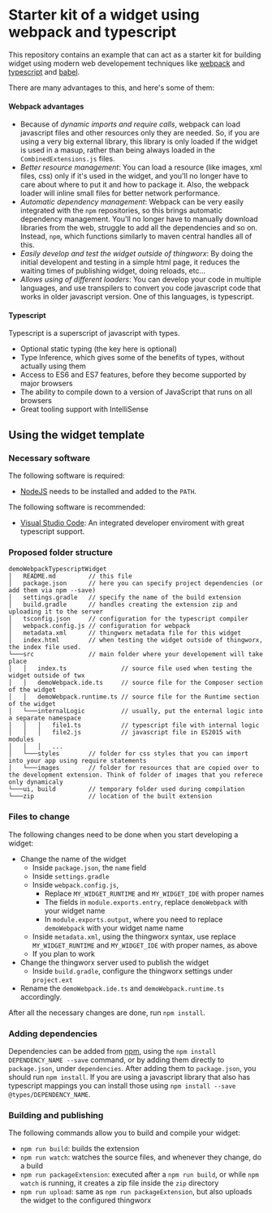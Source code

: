 # Starter kit of a widget using webpack and typescript

This repository contains an example that can act as a starter kit for building widget using modern web developement techniques like [webpack](https://webpack.js.org/) and [typescript](https://www.typescriptlang.org/) and [babel](https://babeljs.io/).

There are many advantages to this, and here's some of them:

#### Webpack advantages
* Because of *dynamic imports and require calls*, webpack can load javascript files and other resources only they are needed. So, if you are using a very big external library, this library is only loaded if the widget is used in a masup, rather than being always loaded in the `CombinedExtensions.js` files.
* *Better resource management*: You can load a resource (like images, xml files, css) only if it's used in the widget, and you'll no longer have to care about where to put it and how to package it. Also, the webpack loader will inline small files for better network performance.
* *Automatic dependency management*: Webpack can be very easily integrated with the `npm` repositories, so this brings automatic dependency management. You'll no longer have to manually download libraries from the web, struggle to add all the dependencies and so on. Instead, `npm`, which functions similarly to maven central handles all of this.
* *Easily develop and test the widget outside of thingworx*: By doing the initial developent and testing in a simple html page, it reduces the waiting times of publishing widget, doing reloads, etc...
* *Allows using of different loaders*: You can develop your code in multiple languages, and use transpilers to convert you code javascript code that works in older javascript version. One of this languages, is typescript.

#### Typescript
Typescript is a superscript of javascript with types. 
* Optional static typing (the key here is optional)
* Type Inference, which gives some of the benefits of types, without actually using them
* Access to ES6 and ES7 features, before they become supported by major browsers
* The ability to compile down to a version of JavaScript that runs on all browsers
* Great tooling support with IntelliSense

## Using the widget template

### Necessary software

The following software is required:
* [NodeJS](https://nodejs.org/en/) needs to be installed and added to the `PATH`.

The following software is recommended:
* [Visual Studio Code](https://code.visualstudio.com/): An integrated developer enviroment with great typescript support. 

### Proposed folder structure

```
demoWebpackTypescriptWidget
│   README.md         // this file
│   package.json      // here you can specify project dependencies (or add them via npm --save)
│   settings.gradle   // specify the name of the build extension
│   build.gradle      // handles creating the extension zip and uploading it to the server
│   tsconfig.json     // configuration for the typescript compiler
│   webpack.config.js // configuration for webpack
│   metadata.xml      // thingworx metadata file for this widget
│   index.html        // when testing the widget outside of thingworx, the index file used.
└───src               // main folder where your developement will take place
│   │   index.ts               // source file used when testing the widget outside of twx
│   │   demoWebpack.ide.ts     // source file for the Composer section of the widget
│   │   demoWebpack.runtime.ts // source file for the Runtime section of the widget
│   └───internalLogic          // usually, put the enternal logic into a separate namespace
│   │   │   file1.ts           // typescript file with internal logic
│   │   │   file2.js           // javascript file in ES2015 with modules  
│   │   │   ...
│   └───styles        // folder for css styles that you can import into your app using require statements
│   └───images        // folder for resources that are copied over to the development extension. Think of folder of images that you referece only dynamicaly
└───ui, build         // temporary folder used during compilation
└───zip               // location of the built extension
```

### Files to change
The following changes need to be done when you start developing a widget:

* Change the name of the widget
  * Inside `package.json`, the `name` field
  * Inside `settings.gradle`
  * Inside `webpack.config.js`,
      * Replace `MY_WIDGET_RUNTIME` and `MY_WIDGET_IDE` with proper names
      * The fields in `module.exports.entry`, replace `demoWebpack` with your widget name
      * In `module.exports.output`, where you need to replace `demoWebpack` with your widget name name
  * Inside `metadata.xml`, using the thingworx syntax, use replace `MY_WIDGET_RUNTIME` and `MY_WIDGET_IDE` with proper names, as above
  * If you plan to work 
* Change the thingworx server used to publish the widget
  * Inside `build.gradle`, configure the thingworx settings under `project.ext`
* Rename the `demoWebpack.ide.ts` and `demoWebpack.runtime.ts` accordingly.

After all the necessary changes are done, run `npm install`. 

### Adding dependencies

Dependencies can be added from [npm](https://www.npmjs.com/), using the `npm install DEPENDENCY_NAME --save` command, or by adding them directly to `package.json`, under `dependencies`. After adding them to `package.json`, you should run `npm install`.
If you are using a javascript library that also has typescript mappings you can install those using `npm install --save @types/DEPENDENCY_NAME`. 

### Building and publishing

The following commands allow you to build and compile your widget:
* `npm run build`: builds the extension
* `npm run watch`: watches the source files, and whenever they change, do a build
* `npm run packageExtension`: executed after a `npm run build`, or while `npm watch` is running, it creates a zip file inside the `zip` directory
* `npm run upload`: same as `npm run packageExtension`, but also uploads the widget to the configured thingworx


